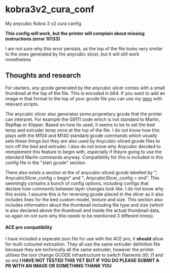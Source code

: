 # kobra3v2_cura_conf
My anycubic Kobra 3 v2 cura config

**This config will work, but the printer will complain about missing instructions (error 10133)**

I am not sure why this error persists, as the top of the file looks very similar to the ones generated by the anycubic slicer, but it will still work nonetheless

## Thoughts and research

For starters, any gcode generated by the anycubic slicer comes with a small thumbnail at the top of the file. This is encoded in b64. If you want to add an image in that format to the top of your gcode file you can use my [repo](https://github.com/SamBkamp/AnycubicSlicerImageIntractor/tree/main) with relevant scripts.

The anycubic slicer also generates some propreitary gcode that the printer can interpret. For example the G9111 code which is not standard to Marlin, RepRap or Klipper. Based on how its used, it seems to be to set the bed temp and extruder temp once at the top of the file. I do not know how this plays with the M104 and M140 standard gcode commands which usually sets these things but they are also used by Anycubic-sliced gcode files to turn off the bed and extruder. I also do not know why Anycubic decided to reimplement this feature to begin with, especially if theyre going to use the standard Marlin commands anyway. Compatibility for this is included in this config file in the "start gcode" section.

There also exists a section at the of anycubic-sliced gcode labelled by "; AnycubicSlicer_config = begin" and "; AnycubicSlicer_config = end". This seemingly contains a bunch of config options, including configs that declare how comments between layer changes look like. I do not know why this exists. I assume this is for reversing gcode placed in the slicer as it also includes lines for the bed custom model, texture and size. This section also includes information about the thumbnail including file type and size (which is also declared above the thumbnail and inside the actual thumbnail data, so again im not sure why this needs to be mentioned 3 different times).

#### ACE pro compatibility

I have included a seperate json file for use with the ACE pro, it **should** allow for multi coloured extrustion. They all use the same extruder definition file because they are technically all the same extruder, however the printer utilises the tool change GCODE infrastructure to switch filaments (t0, t1 and so on) **I HAVE NOT TESTED THIS YET BUT IF YOU DO PLEASE SUBMIT A PR WITH AN IMAGE OR SOMETHING THANK YOU**
